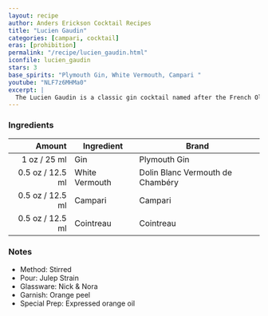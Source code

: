 ```yaml
---
layout: recipe
author: Anders Erickson Cocktail Recipes
title: "Lucien Gaudin"
categories: [campari, cocktail]
eras: [prohibition]
permalink: "/recipe/lucien_gaudin.html"
iconfile: lucien_gaudin
stars: 3
base_spirits: "Plymouth Gin, White Vermouth, Campari "
youtube: "NLF7z6MHMa0"
excerpt: |
  The Lucien Gaudin is a classic gin cocktail named after the French Olympic fencer. It has the bitterness of Campari with gin, a nod to the Negroni, but with dry vermouth rather than sweet vermouth.
---
```


### Ingredients

| Amount | Ingredient     | Brand                            |
| -----: | -------------- | -------------------------------- |
|   1 oz / 25 ml | Gin            | Plymouth Gin                     |
| 0.5 oz / 12.5 ml | White Vermouth | Dolin Blanc Vermouth de Chambéry |
| 0.5 oz / 12.5 ml | Campari        | Campari                          |
| 0.5 oz / 12.5 ml | Cointreau      | Cointreau                        |

### Notes

- Method: Stirred
- Pour: Julep Strain
- Glassware: Nick & Nora
- Garnish: Orange peel
- Special Prep: Expressed orange oil
